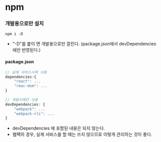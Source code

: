 # npm



### 개발용으로만 설치

```
npm i -D
```

- "-D"를 붙이 면 개발용으로만 깔린다. (package.json에서 devDependencies 에만 반영된다.)



#### package.json 

```javascript
// 실제 서비스시에 사용
dependencies:{
    "react": ...
    "reac-dom": ...
}
    
// 개발시에만 사용    
devDependencies: {
    "webpack": ...
    "webpack-cli": ...
}    
```

- devDependencies 에 포함된 내용은 되지 않는다.
- 웹팩의 경우, 실제 서비스를 할 때는 쓰지 않으므로 이렇게 관리하는 것이 좋다.